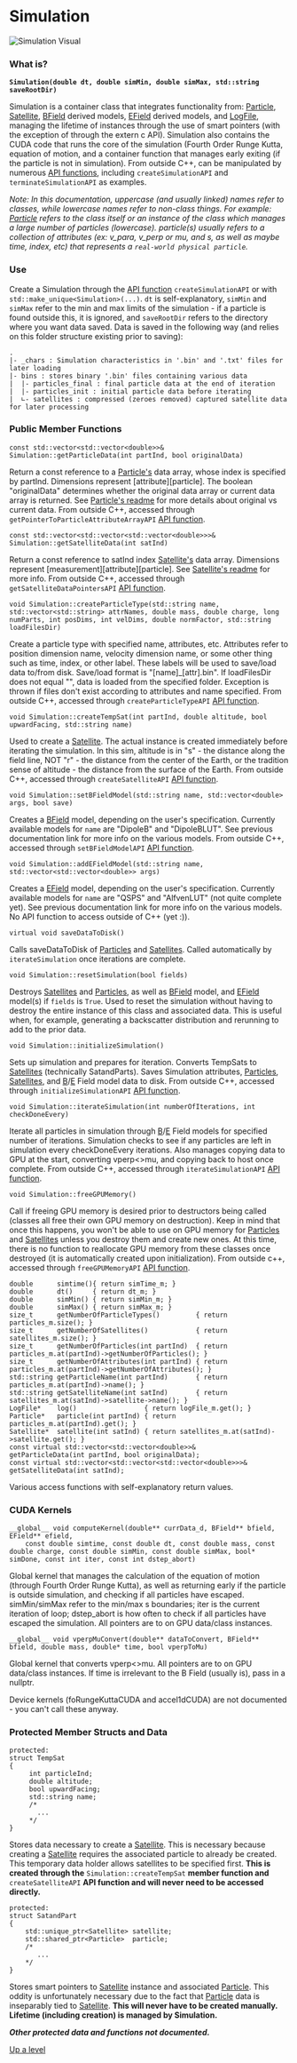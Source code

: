 # Simulation


![Simulation Visual](./Simulation.jpg)


### What is?
**`Simulation(double dt, double simMin, double simMax, std::string saveRootDir)`**

Simulation is a container class that integrates functionality from: [Particle](./../Particle/README.md), [Satellite](./../Satellite/README.md), [BField](./../BField/README.md) derived models, [EField](./../EField/README.md) derived models, and [LogFile](./../LogFile/README.md), managing the lifetime of instances through the use of smart pointers (with the exception of through the extern c API).  Simulation also contains the CUDA code that runs the core of the simulation (Fourth Order Runge Kutta, equation of motion, and a container function that manages early exiting (if the particle is not in simulation).  From outside C++, can be manipulated by numerous [API functions](./../API/README.md), including `createSimulationAPI` and `terminateSimulationAPI` as examples.

*Note: In this documentation, uppercase (and usually linked) names refer to classes, while lowercase names refer to non-class things.  For example: [Particle](Particle/README.md) refers to the class itself or an instance of the class which manages a large number of particles (lowercase).  particle(s) usually refers to a collection of attributes (ex: v_para, v_perp or mu, and s, as well as maybe time, index, etc) that represents a `real-world physical particle`.*


### Use
Create a Simulation through the [API function](./../API/README.md) `createSimulationAPI` or with `std::make_unique<Simulation>(...)`.  `dt` is self-explanatory, `simMin` and `simMax` refer to the min and max limits of the simulation - if a particle is found outside this, it is ignored, and `saveRootDir` refers to the directory where you want data saved.  Data is saved in the following way (and relies on this folder structure existing prior to saving):
```
.
|- _chars : Simulation characteristics in '.bin' and '.txt' files for later loading
|- bins : stores binary '.bin' files containing various data
|  |- particles_final : final particle data at the end of iteration
|  |- particles_init : initial particle data before iterating
|  ∟- satellites : compressed (zeroes removed) captured satellite data for later processing
```


### Public Member Functions
```
const std::vector<std::vector<double>>& Simulation::getParticleData(int partInd, bool originalData)
```
Return a const reference to a [Particle's](./../Particle/README.md) data array, whose index is specified by partInd.  Dimensions represent [attribute][particle].  The boolean "originalData" determines whether the original data array or current data array is returned.  See [Particle's readme](./../Particle/README.md) for more details about original vs current data.  From outside C++, accessed through `getPointerToParticleAttributeArrayAPI` [API function](./../API/README.md).


```
const std::vector<std::vector<std::vector<double>>>& Simulation::getSatelliteData(int satInd)
```
Return a const reference to satInd index [Satellite's](./../Satellite/README.md) data array.  Dimensions represent [measurement][attribute][particle].  See [Satellite's readme](./../Satellite/README.md) for more info.  From outside C++, accessed through `getSatelliteDataPointersAPI` [API function](./../API/README.md).


```
void Simulation::createParticleType(std::string name, std::vector<std::string> attrNames, double mass, double charge, long numParts, int posDims, int velDims, double normFactor, std::string loadFilesDir)
```
Create a particle type with specified name, attributes, etc.  Attributes refer to position dimension name, velocity dimension name, or some other thing such as time, index, or other label.  These labels will be used to save/load data to/from disk.  Save/load format is "[name]_[attr].bin".  If loadFilesDir does not equal "", data is loaded from the specified folder.  Exception is thrown if files don't exist according to attributes and name specified.  From outside C++, accessed through `createParticleTypeAPI` [API function](./../API/README.md).


```
void Simulation::createTempSat(int partInd, double altitude, bool upwardFacing, std::string name)
```
Used to create a [Satellite](./../Satellite/README.md).  The actual instance is created immediately before iterating the simulation.  In this sim, altitude is in "s" - the distance along the field line, NOT "r" - the distance from the center of the Earth, or the tradition sense of altitude - the distance from the surface of the Earth.  From outside C++, accessed through `createSatelliteAPI` [API function](./../API/README.md).


```
void Simulation::setBFieldModel(std::string name, std::vector<double> args, bool save)
```
Creates a [BField](./../BField/README.md) model, depending on the user's specification.  Currently available models for `name` are "DipoleB" and "DipoleBLUT".  See previous documentation link for more info on the various models.  From outside C++, accessed through `setBFieldModelAPI` [API function](./../API/README.md).


```
void Simulation::addEFieldModel(std::string name, std::vector<std::vector<double>> args)
```
Creates a [EField](./../EField/README.md) model, depending on the user's specification.  Currently available models for `name` are "QSPS" and "AlfvenLUT" (not quite complete yet).  See previous documentation link for more info on the various models.  No API function to access outside of C++ (yet :)).


```
virtual void saveDataToDisk()
```
Calls saveDataToDisk of [Particles](./Particle/README.md) and [Satellites](./Satellite/README.md).  Called automatically by `iterateSimulation` once iterations are complete.


```
void Simulation::resetSimulation(bool fields)
```
Destroys [Satellites](./../Satellite/README.md) and [Particles](./../Particle/README.md), as well as [BField](./../BField/README.md) model, and [EField](./../EField/README.md) model(s) if `fields` is `True`.  Used to reset the simulation without having to destroy the entire instance of this class and associated data.  This is useful when, for example, generating a backscatter distribution and rerunning to add to the prior data.


```
void Simulation::initializeSimulation()
```
Sets up simulation and prepares for iteration.  Converts TempSats to [Satellites](./../Satellite/README.md) (technically SatandParts).  Saves Simulation attributes, [Particles](./../Particle/README.md), [Satellites](./../Satellite/README.md), and [B](./../BField/README.md)/[E](./../EField/README.md) Field model data to disk.  From outside C++, accessed through `initializeSimulationAPI` [API function](./../API/README.md).


```
void Simulation::iterateSimulation(int numberOfIterations, int checkDoneEvery)
```
Iterate all particles in simulation through [B](./../BField/README.md)/[E](./../EField/README.md) Field models for specified number of iterations.  Simulation checks to see if any particles are left in simulation every checkDoneEvery iterations.  Also manages copying data to GPU at the start, converting vperp<>mu, and copying back to host once complete.  From outside C++, accessed through `iterateSimulationAPI` [API function](./../API/README.md).


```
void Simulation::freeGPUMemory()
```
Call if freeing GPU memory is desired prior to destructors being called (classes all free their own GPU memory on destruction).  Keep in mind that once this happens, you won't be able to use on GPU memory for [Particles](./../Particle/README.md) and [Satellites](./../Satellite/README.md) unless you destroy them and create new ones.  At this time, there is no function to reallocate GPU memory from these classes once destroyed (it is automatically created upon initialization).  From outside c++, accessed through `freeGPUMemoryAPI` [API function](./../API/README.md).


```
double	    simtime(){ return simTime_m; }
double	    dt()     { return dt_m; }
double      simMin() { return simMin_m; }
double      simMax() { return simMax_m; }
size_t      getNumberOfParticleTypes()         { return particles_m.size(); }
size_t      getNumberOfSatellites()            { return satellites_m.size(); }
size_t      getNumberOfParticles(int partInd)  { return particles_m.at(partInd)->getNumberOfParticles(); }
size_t      getNumberOfAttributes(int partInd) { return particles_m.at(partInd)->getNumberOfAttributes(); }
std::string getParticleName(int partInd)       { return particles_m.at(partInd)->name(); }
std::string getSatelliteName(int satInd)       { return satellites_m.at(satInd)->satellite->name(); }
LogFile*    log()                 { return logFile_m.get(); }
Particle*   particle(int partInd) { return particles_m.at(partInd).get(); }
Satellite*  satellite(int satInd) { return satellites_m.at(satInd)->satellite.get(); }
const virtual std::vector<std::vector<double>>&       getParticleData(int partInd, bool originalData);
const virtual std::vector<std::vector<std::vector<double>>>&  getSatelliteData(int satInd);
```
Various access functions with self-explanatory return values.


### CUDA Kernels
```
__global__ void computeKernel(double** currData_d, BField** bfield, EField** efield,
	const double simtime, const double dt, const double mass, const double charge, const double simMin, const double simMax, bool* simDone, const int iter, const int dstep_abort)
```
Global kernel that manages the calculation of the equation of motion (through Fourth Order Runge Kutta), as well as returning early if the particle is outside simulation, and checking if all particles have escaped.  simMin/simMax refer to the min/max s boundaries; iter is the current iteration of loop; dstep_abort is how often to check if all particles have escaped the simulation.   All pointers are to on GPU data/class instances.


```
__global__ void vperpMuConvert(double** dataToConvert, BField** bfield, double mass, double* time, bool vperpToMu)
```
Global kernel that converts vperp<>mu.  All pointers are to on GPU data/class instances.  If time is irrelevant to the B Field (usually is), pass in a nullptr.


Device kernels (foRungeKuttaCUDA and accel1dCUDA) are not documented - you can't call these anyway.


### Protected Member Structs and Data
```
protected:
struct TempSat
{
     int particleInd;
	 double altitude;
	 bool upwardFacing;
	 std::string name;
	 /*
	   ...
	 */
}
```
Stores data necessary to create a [Satellite](./../Satellite/README.md).  This is necessary because creating a [Satellite](./../Satellite/README.md) requires the associated particle to already be created.  This temporary data holder allows satellites to be specified first.  **This is created through the** `Simulation::createTempSat` **member function and** `createSatelliteAPI` **API function and will never need to be accessed directly.**


```
protected:
struct SatandPart
{
	std::unique_ptr<Satellite> satellite;
	std::shared_ptr<Particle>  particle;
	/*
	   ...
	*/
}	
```
Stores smart pointers to [Satellite](./../Satellite/README.md) instance and associated [Particle](./../Particle/README.md).  This oddity is unfortunately necessary due to the fact that [Particle](./../Particle/README.md) data is inseparably tied to [Satellite](./../Satellite/README.md).  **This will never have to be created manually.  Lifetime (including creation) is managed by Simulation.**


**_Other protected data and functions not documented._**


[Up a level](./../README.md)